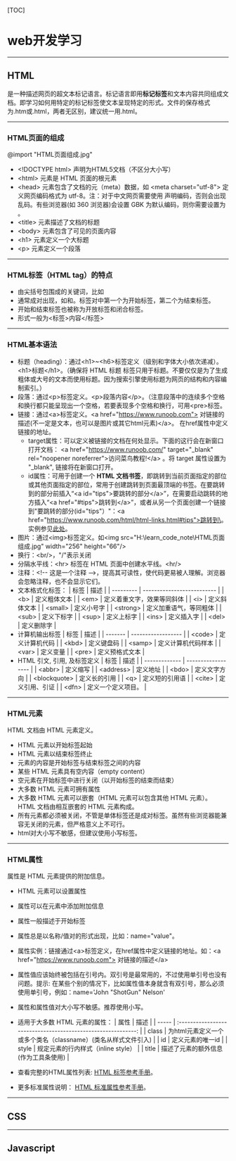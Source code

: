 [TOC]
# web开发学习
---
## HTML
是一种描述网页的超文本标记语言。标记语言即用**标记标签**和文本内容共同组成文档。即学习如何用特定的标记标签使文本呈现特定的形式。文件的保存格式为.htm或.html，两者无区别，建议统一用.html。

---
### HTML页面的组成
@import "HTML页面组成.jpg"
- \<!DOCTYPE html> 声明为HTML5文档（不区分大小写）
- \<html> 元素是 HTML 页面的根元素
- \<head> 元素包含了文档的元（meta）数据，如 \<meta charset="utf-8"> 定义网页编码格式为 utf-8。注：对于中文网页需要使用 <meta charset="utf-8"> 声明编码，否则会出现乱码。有些浏览器(如 360 浏览器)会设置 GBK 为默认编码，则你需要设置为 <meta charset="gbk">。
- \<title> 元素描述了文档的标题
- \<body> 元素包含了可见的页面内容
- \<h1> 元素定义一个大标题
- \<p> 元素定义一个段落

---

### HTML标签（HTML tag）的特点
- 由尖括号包围成的关键词，比如<HTML>
- 通常成对出现，如<body>和</body>。标签对中第一个为开始标签，第二个为结束标签。
- 开始和结束标签也被称为开放标签和闭合标签。
- 形式一般为<标签>内容</标签>

---
### HTML基本语法
- 标题（heading）：通过\<h1>~\<h6>标签定义（级别和字体大小依次递减）。\<h1>标题\</h1>。（确保将 HTML 标题 标签只用于标题。不要仅仅是为了生成粗体或大号的文本而使用标题。因为搜索引擎使用标题为网页的结构和内容编制索引。）
- 段落：通过\<p>标签定义。\<p>段落内容\</p>。（注意段落中的连续多个空格和换行都只能呈现出一个空格，若要表现多个空格和换行，可用\<pre>标签。
- 链接：通过\<a>标签定义。\<a href="https://www.runoob.com"> 对链接的描述(不一定是文本，也可以是图片或其它html元素)\</a>。 在href属性中定义链接的地址。
  - target属性：可以定义被链接的文档在何处显示。下面的这行会在新窗口打开文档：
  \<a href="https://www.runoob.com/" target="_blank" rel="noopener noreferrer">访问菜鸟教程!\</a> 。将 target 属性设置为 "_blank", 链接将在新窗口打开。
  - id属性：可用于创建一个 **HTML 文档书签**，即跳转到当前页面指定的部位或其他页面指定的部位，常用于创建跳转到页面最顶端的书签。在要跳转到的部分前插入“\<a id="tips">要跳转的部分\</a>”，在需要启动跳转的地方插入“\<a href="#tips">跳转到\</a>”，或者从另一个页面创建一个链接到"要跳转的部分(id="tips"）"：\<a href="https://www.runoob.com/html/html-links.html#tips">跳转到\</a>。实例参见[此处](https://www.runoob.com/try/try.php?filename=tryhtml_link_locations&basepath=0)。
- 图片：通过\<img>标签定义。如\<img src="H:\learn_code_note\HTML页面组成.jpg" width="256" height="66"/>
- 换行：\<br/>，"/"表示关闭
- 分隔水平线：\<hr> 标签在 HTML 页面中创建水平线。\<hr/>
- 注释：\<!-- 这是一个注释 -->，提高其可读性，使代码更易被人理解。浏览器会忽略注释，也不会显示它们。
- 文本格式化标签：
  | 标签      | 描述                       |
  | --------- | -------------------------- |
  | \<b>      | 定义粗体文本               |
  | \<em>     | 定义着重文字，效果等同斜体 |
  | \<i>      | 定义斜体文本               |
  | \<small>  | 定义小号字                 |
  | \<strong> | 定义加重语气，等同粗体     |
  | \<sub>    | 定义下标字                 |
  | \<sup>    | 定义上标字                 |
  | \<ins>    | 定义插入字                 |
  | \<del>    | 定义删除字                 |
- 计算机输出标签
  | 标签    | 描述               |
  | ------- | ------------------ |
  | \<code> | 定义计算机代码     |
  | \<kbd>  | 定义键盘码         |
  | \<samp> | 定义计算机代码样本 |
  | \<var>  | 定义变量           |
  | \<pre>  | 定义预格式文本     |
- HTML 引文, 引用, 及标签定义
  | 标签          | 描述               |
  | ------------- | ------------------ |
  | \<abbr>       | 定义缩写           |
  | \<address>    | 定义地址           |
  | \<bdo>        | 定义文字方向       |
  | \<blockquote> | 定义长的引用       |
  | \<q>          | 定义短的引用语     |
  | \<cite>       | 定义引用、引证     |
  | \<dfn>        | 定义一个定义项目。 |
---
### HTML元素
HTML 文档由 HTML 元素定义。
- HTML 元素以开始标签起始
- HTML 元素以结束标签终止
- 元素的内容是开始标签与结束标签之间的内容
- 某些 HTML 元素具有空内容（empty content）
- 空元素在开始标签中进行关闭（以开始标签的结束而结束）
- 大多数 HTML 元素可拥有属性
- 大多数 HTML 元素可以嵌套（HTML 元素可以包含其他 HTML 元素）。HTML 文档由相互嵌套的 HTML 元素构成。
- 所有元素都必须被关闭，不管是单体标签还是成对标签。虽然有些浏览器能兼容无关闭的元素，但严格意义上不可行。
- html对大小写不敏感，但建议使用小写标签。
  
---
### HTML属性
属性是 HTML 元素提供的附加信息。
- HTML 元素可以设置属性
- 属性可以在元素中添加附加信息
- 属性一般描述于开始标签
- 属性总是以名称/值对的形式出现，比如：name="value"。
- 属性实例：链接通过\<a>标签定义，在href属性中定义链接的地址。如：\<a href="https://www.runoob.com"> 对链接的描述\</a>
- 属性值应该始终被包括在引号内。双引号是最常用的，不过使用单引号也没有问题。提示: 在某些个别的情况下，比如属性值本身就含有双引号，那么必须使用单引号，例如：name='John "ShotGun" Nelson'
- 属性和属性值对大小写不敏感。推荐使用小写。
- 适用于大多数 HTML 元素的属性：
  | 属性  |                             描述                              |
  | ----- | :-----------------------------------------------------------: |
  | class | 为html元素定义一个或多个类名（classname）(类名从样式文件引入) |
  | id    |                       定义元素的唯一id                        |
  | style |              规定元素的行内样式（inline style）               |
  | title |             描述了元素的额外信息 (作为工具条使用)             |

- 查看完整的HTML属性列表:  [HTML 标签参考手册](https://www.runoob.com/tags/html-reference.html)。
- 更多标准属性说明： [HTML 标准属性参考手册](https://www.runoob.com/tags/ref-standardattributes.html)。
  
---
## CSS

---
## Javascript
